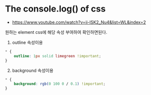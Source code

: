 # The console.log() of css
- https://www.youtube.com/watch?v=ii-lSK2_Nu4&list=WL&index=2

원하는 element css에 해당 속성 부여하여 확인하면된다.
1. outline 속성이용
```css
* {
    outline: 1px solid limegreen !important;
}
```

2. background 속성이용
```css
* {
    background: rgb(0 100 0 / 0.1) !important;
}
```